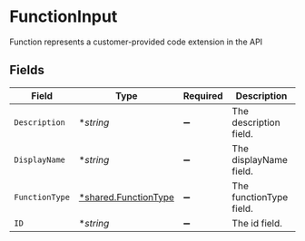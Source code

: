 # FunctionInput

Function represents a customer-provided code extension in the API


## Fields

| Field                                                              | Type                                                               | Required                                                           | Description                                                        |
| ------------------------------------------------------------------ | ------------------------------------------------------------------ | ------------------------------------------------------------------ | ------------------------------------------------------------------ |
| `Description`                                                      | **string*                                                          | :heavy_minus_sign:                                                 | The description field.                                             |
| `DisplayName`                                                      | **string*                                                          | :heavy_minus_sign:                                                 | The displayName field.                                             |
| `FunctionType`                                                     | [*shared.FunctionType](../../../pkg/models/shared/functiontype.md) | :heavy_minus_sign:                                                 | The functionType field.                                            |
| `ID`                                                               | **string*                                                          | :heavy_minus_sign:                                                 | The id field.                                                      |